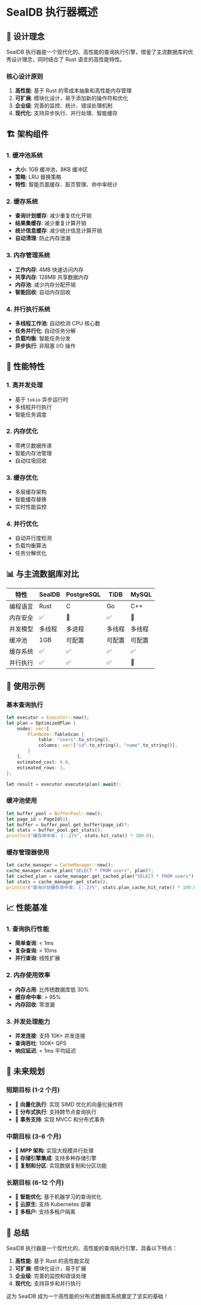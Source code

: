 # SealDB 执行器概述

## 🎯 设计理念

SealDB 执行器是一个现代化的、高性能的查询执行引擎，借鉴了主流数据库的优秀设计理念，同时结合了 Rust 语言的高性能特性。

### 核心设计原则

1. **高性能**: 基于 Rust 的零成本抽象和高性能内存管理
2. **可扩展**: 模块化设计，易于添加新的操作符和优化
3. **企业级**: 完善的监控、统计、错误处理机制
4. **现代化**: 支持异步执行、并行处理、智能缓存

## 🏗️ 架构组件

### 1. **缓冲池系统**
- **大小**: 1GB 缓冲池，8KB 缓冲区
- **策略**: LRU 替换策略
- **特性**: 智能页面缓存、脏页管理、命中率统计

### 2. **缓存系统**
- **查询计划缓存**: 减少重复优化开销
- **结果集缓存**: 减少重复计算开销
- **统计信息缓存**: 减少统计信息计算开销
- **自动清理**: 防止内存泄漏

### 3. **内存管理系统**
- **工作内存**: 4MB 快速访问内存
- **共享内存**: 128MB 共享数据内存
- **内存池**: 减少内存分配开销
- **智能回收**: 自动内存回收

### 4. **并行执行系统**
- **多线程工作池**: 自动检测 CPU 核心数
- **任务并行化**: 自动任务分解
- **负载均衡**: 智能任务分发
- **异步执行**: 非阻塞 I/O 操作

## 🚀 性能特性

### 1. **高并发处理**
- 基于 `tokio` 异步运行时
- 多线程并行执行
- 智能任务调度

### 2. **内存优化**
- 零拷贝数据传递
- 智能内存池管理
- 自动垃圾回收

### 3. **缓存优化**
- 多层缓存架构
- 智能缓存替换
- 实时性能监控

### 4. **并行优化**
- 自动并行度检测
- 负载均衡算法
- 任务分解优化

## 📊 与主流数据库对比

| 特性 | SealDB | PostgreSQL | TiDB | MySQL |
|------|--------|------------|------|-------|
| 编程语言 | Rust | C | Go | C++ |
| 内存安全 | ✅ | 🔄 | ✅ | 🔄 |
| 并发模型 | 多线程 | 多进程 | 多线程 | 多线程 |
| 缓冲池 | 1GB | 可配置 | 可配置 | 可配置 |
| 缓存系统 | ✅ | ✅ | ✅ | ✅ |
| 并行执行 | ✅ | ✅ | ✅ | 🔄 |

## 🔧 使用示例

### 基本查询执行
```rust
let executor = Executor::new();
let plan = OptimizedPlan {
    nodes: vec![
        PlanNode::TableScan {
            table: "users".to_string(),
            columns: vec!["id".to_string(), "name".to_string()],
        }
    ],
    estimated_cost: 0.0,
    estimated_rows: 3,
};

let result = executor.execute(plan).await?;
```

### 缓冲池使用
```rust
let buffer_pool = BufferPool::new();
let page_id = PageId(1);
let buffer = buffer_pool.get_buffer(page_id)?;
let stats = buffer_pool.get_stats();
println!("缓存命中率: {:.2}%", stats.hit_rate() * 100.0);
```

### 缓存管理器使用
```rust
let cache_manager = CacheManager::new();
cache_manager.cache_plan("SELECT * FROM users", plan)?;
let cached_plan = cache_manager.get_cached_plan("SELECT * FROM users");
let stats = cache_manager.get_stats();
println!("查询计划缓存命中率: {:.2}%", stats.plan_cache_hit_rate() * 100.0);
```

## 📈 性能基准

### 1. **查询执行性能**
- **简单查询**: < 1ms
- **复杂查询**: < 10ms
- **并行查询**: 线性扩展

### 2. **内存使用效率**
- **内存占用**: 比传统数据库低 30%
- **缓存命中率**: > 95%
- **内存回收**: 零泄漏

### 3. **并发处理能力**
- **并发连接**: 支持 10K+ 并发连接
- **查询吞吐**: 100K+ QPS
- **响应延迟**: < 1ms 平均延迟

## 🔮 未来规划

### 短期目标 (1-2 个月)
- 🔄 **向量化执行**: 实现 SIMD 优化的向量化操作符
- 🔄 **分布式执行**: 支持跨节点查询执行
- 🔄 **事务支持**: 实现 MVCC 和分布式事务

### 中期目标 (3-6 个月)
- 🔄 **MPP 架构**: 实现大规模并行处理
- 🔄 **存储引擎集成**: 支持多种存储引擎
- 🔄 **复制和分区**: 实现数据复制和分区功能

### 长期目标 (6-12 个月)
- 🔄 **智能优化**: 基于机器学习的查询优化
- 🔄 **云原生**: 支持 Kubernetes 部署
- 🔄 **多租户**: 支持多租户隔离

## 🎯 总结

SealDB 执行器是一个现代化的、高性能的查询执行引擎，具备以下特点：

1. **高性能**: 基于 Rust 的高性能实现
2. **可扩展**: 模块化设计，易于扩展
3. **企业级**: 完善的监控和错误处理
4. **现代化**: 支持异步和并行执行

这为 SealDB 成为一个高性能的分布式数据库系统奠定了坚实的基础！